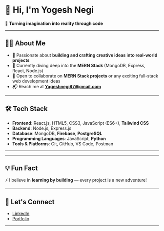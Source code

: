# 👋 Hi, I'm Yogesh Negi

🎯 **Turning imagination into reality through code**

---

## 👨‍💻 About Me

- 🚀 Passionate about **building and crafting creative ideas into real-world projects**
- 🌱 Currently diving deep into the **MERN Stack** (MongoDB, Express, React, Node.js)
- 🤝 Open to collaborate on **MERN Stack projects** or any exciting full-stack web development ideas
- 📬 Reach me at **[Yogeshnegi97@gmail.com](mailto:Yogeshnegi97@gmail.com)**

---

## 🛠️ Tech Stack

- **Frontend**: React.js, HTML5, CSS3, JavaScript (ES6+), **Tailwind CSS**
- **Backend**: Node.js, Express.js
- **Database**: MongoDB, **Firebase**, **PostgreSQL**
- **Programming Languages**: JavaScript, **Python**
- **Tools & Platforms**: Git, GitHub, VS Code, Postman

---

---

## 💡 Fun Fact

⚡ I believe in **learning by building** — every project is a new adventure!

---

## 🔗 Let's Connect

- [LinkedIn](https://www.linkedin.com/in/YOUR-LINKEDIN-HERE)
- [Portfolio](https://my-portfolio-website-chi-tan.vercel.app/#home) 

---


<!---
YogeshNegi10/YogeshNegi10 is a ✨ special ✨ repository because its `README.md` (this file) appears on your GitHub profile.
You can click the Preview link to take a look at your changes.
--->
